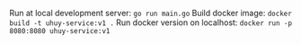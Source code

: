 Run at local development server: `go run main.go`
Build docker image: `docker build -t uhuy-service:v1 .`
Run docker version on localhost: `docker run -p 8080:8080 uhuy-service:v1 `
